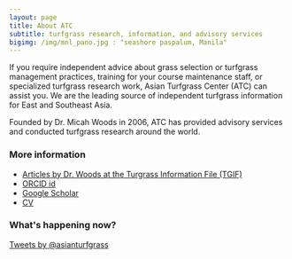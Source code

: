 ```yaml
---
layout: page
title: About ATC
subtitle: turfgrass research, information, and advisory services
bigimg: /img/mnl_pano.jpg : "seashore paspalum, Manila"
---
```


If you require independent advice about grass selection or turfgrass management practices, training for your course maintenance staff, or specialized turfgrass research work, Asian Turfgrass Center (ATC) can assist you. We are the leading source of independent turfgrass information for East and Southeast Asia.

Founded by Dr. Micah Woods in 2006, ATC has provided advisory services and conducted turfgrass research around the world.

### More information

* [Articles by Dr. Woods at the Turgrass Information File (TGIF)](http://ticpass.lib.msu.edu/cgi-bin/flinkbora.pl?name=Woods,%20Micah)
* [ORCID id](http://orcid.org/0000-0002-9140-5147)
* [Google Scholar](https://scholar.google.com/citations?user=JAlxOXEAAAAJ&hl=en)
* [CV](http://micahwoods.typepad.com/files/micah_woods_cv_20120723.pdf)

### What's happening now?

<a class="twitter-timeline"  href="https://twitter.com/asianturfgrass" data-widget-id="345892532867182592">Tweets by @asianturfgrass</a>
<script>!function(d,s,id){var js,fjs=d.getElementsByTagName(s)[0],p=/^http:/.test(d.location)?'http':'https';if(!d.getElementById(id)){js=d.createElement(s);js.id=id;js.src=p+"://platform.twitter.com/widgets.js";fjs.parentNode.insertBefore(js,fjs);}}(document,"script","twitter-wjs");</script>
